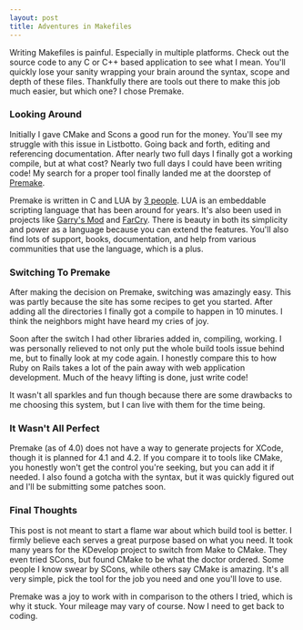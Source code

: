 ```yaml
---
layout: post
title: Adventures in Makefiles
---
```


Writing Makefiles is painful.  Especially in multiple platforms.  Check out the source code to any C or C++ based application to see what I mean.  You'll quickly lose your sanity wrapping your brain around the syntax, scope and depth of these files.  Thankfully there are tools out there to make this job much easier, but which one?  I chose Premake.

### Looking Around

Initially I gave CMake and Scons a good run for the money.  You'll see my struggle with this issue in Listbotto.  Going back and forth, editing and referencing documentation.  After nearly two full days I finally got a working compile, but at what cost?  Nearly two full days I could have been writing code!  My search for a proper tool finally landed me at the doorstep of [Premake](http://industriousone.com/premake). 

Premake is written in C and LUA by [3 people](http://sourceforge.net/project/memberlist.php?group_id=71616). LUA is an embeddable scripting language that has been around for years.  It's also been used in projects like [Garry's Mod](http://www.garrysmod.com/) and [FarCry](http://www.farcrygame.com/).  There is beauty in both its simplicity and power as a language because you can extend the features.  You'll also find lots of support, books, documentation, and help from various communities that use the language, which is a plus.

### Switching To Premake

After making the decision on Premake, switching was amazingly easy.  This was partly because the site has some recipes to get you started.  After adding all the directories I finally got a compile to happen in 10 minutes.  I think the neighbors might have heard my cries of joy.

Soon after the switch I had other libraries added in, compiling, working.  I was personally relieved to not only put the whole build tools issue behind me, but to finally look at my code again.  I honestly compare this to how Ruby on Rails takes a lot of the pain away with web application development.  Much of the heavy lifting is done, just write code! 

It wasn't all sparkles and fun though because there are some drawbacks to me choosing this system, but I can live with them for the time being.

### It Wasn't All Perfect

Premake (as of 4.0) does not have a way to generate projects for XCode, though it is planned for 4.1 and 4.2.  If you compare it to tools like CMake, you honestly won't get the control you're seeking, but you can add it if needed.  I also found a gotcha with the syntax, but it was quickly figured out and I'll be submitting some patches soon.

### Final Thoughts

This post is not meant to start a flame war about which build tool is better.  I firmly believe each serves a great purpose based on what you need.  It took many years for the KDevelop project to switch from Make to CMake.  They even tried SCons, but found CMake to be what the doctor ordered.  Some people I know swear by SCons, while others say CMake is amazing. It's all very simple, pick the tool for the job you need and one you'll love to use.  

Premake was a joy to work with in comparison to the others I tried, which is why it stuck.  Your mileage may vary of course.  Now I need to get back to coding.